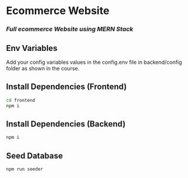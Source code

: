 # Ecommerce Website
### _Full ecommerce Website using MERN Stack_

## Env Variables
Add your config variables values in the config.env file in backend/config folder as shown in the course.

## Install Dependencies (Frontend)

```sh
cd frontend
npm i
```

## Install Dependencies (Backend)

```sh
npm i
```

## Seed Database

```sh
npm run seeder
```